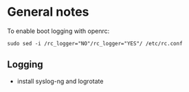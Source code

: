 General notes
=============

To enable boot logging with openrc:

```
sudo sed -i /rc_logger="NO"/rc_logger="YES"/ /etc/rc.conf
```

Logging
-------

 - install syslog-ng and logrotate
 
